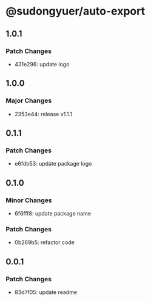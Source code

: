 # @sudongyuer/auto-export

## 1.0.1

### Patch Changes

- 431e296: update logo

## 1.0.0

### Major Changes

- 2353e44: release v1.1.1

## 0.1.1

### Patch Changes

- e6fdb53: update package logo

## 0.1.0

### Minor Changes

- 6f6fff8: update package name

### Patch Changes

- 0b269b5: refactor code

## 0.0.1

### Patch Changes

- 83d7f05: update readme
